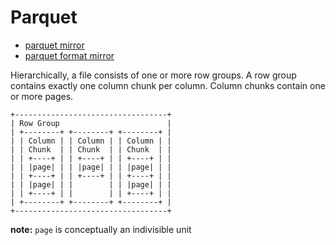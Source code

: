 Parquet
=======

-	[parquet mirror](https://github.com/apache/parquet-mr)
-	[parquet format mirror](https://github.com/apache/parquet-format)

Hierarchically, a file consists of one or more row groups. A row group contains exactly one column chunk per column. Column chunks contain one or more pages.

```
+----------------------------------+
| Row Group                        |
| +--------+ +--------+ +--------+ |
| | Column | | Column | | Column | |
| | Chunk  | | Chunk  | | Chunk  | |
| | +----+ | | +----+ | | +----+ | |
| | |page| | | |page| | | |page| | |
| | +----+ | | +----+ | | +----+ | |
| | |page| | |        | | |page| | |
| | +----+ | |        | | +----+ | |
| +--------+ +--------+ +--------+ |
+----------------------------------+
```

**note:** `page` is conceptually an indivisible unit
